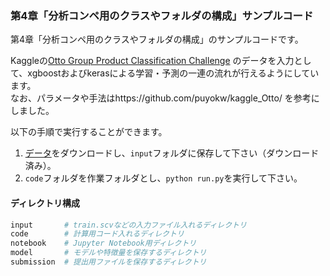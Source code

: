 ### 第4章「分析コンペ用のクラスやフォルダの構成」サンプルコード

第4章「分析コンペ用のクラスやフォルダの構成」のサンプルコードです。

Kaggleの[Otto Group Product Classification Challenge](https://www.kaggle.com/c/otto-group-product-classification-challenge/)
のデータを入力として、xgboostおよびkerasによる学習・予測の一連の流れが行えるようにしています。  
なお、パラメータや手法はhttps://github.com/puyokw/kaggle_Otto/ を参考にしました。

以下の手順で実行することができます。

1. [データ](https://www.kaggle.com/c/otto-group-product-classification-challenge/data)をダウンロードし、`input`フォルダに保存して下さい（ダウンロード済み）。
2. `code`フォルダを作業フォルダとし、```python run.py```を実行して下さい。 

#### ディレクトリ構成
```bash
input       # train.scvなどの入力ファイル入れるディレクトリ
code        # 計算用コード入れるディレクトリ
notebook    # Jupyter Notebook用ディレクトリ
model       # モデルや特徴量を保存するディレクトリ
submission  # 提出用ファイルを保存するディレクトリ
```